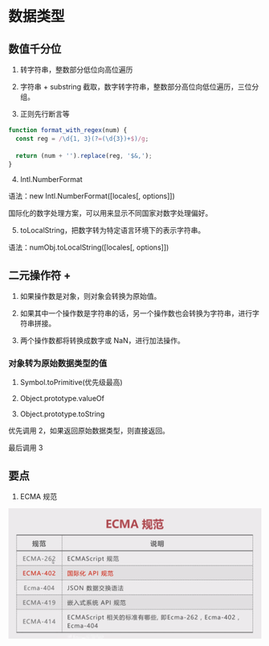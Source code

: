 # 数据类型

## 数值千分位

1. 转字符串，整数部分低位向高位遍历

2. 字符串 + substring 截取，数字转字符串，整数部分高位向低位遍历，三位分组。

3. 正则先行断言等

```js
function format_with_regex(num) {
  const reg = /\d{1, 3}(?=(\d{3})+$)/g;

  return (num + '').replace(reg, '$&,');
}
```

4. Intl.NumberFormat

语法：new Intl.NumberFormat([locales[, options]])

国际化的数字处理方案，可以用来显示不同国家对数字处理偏好。

5. toLocalString，把数字转为特定语言环境下的表示字符串。

语法：numObj.toLocalString([locales[, options]])

## 二元操作符 +

1. 如果操作数是对象，则对象会转换为原始值。

2. 如果其中一个操作数是字符串的话，另一个操作数也会转换为字符串，进行字符串拼接。

3. 两个操作数都将转换成数字或 NaN，进行加法操作。

### 对象转为原始数据类型的值

1. Symbol.toPrimitive(优先级最高)

2. Object.prototype.valueOf

3. Object.prototype.toString

优先调用 2，如果返回原始数据类型，则直接返回。

最后调用 3

## 要点

1. ECMA 规范

![ecma standards](../../images/ecma-standard.png)
